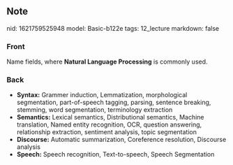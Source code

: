 ## Note
nid: 1621759525948
model: Basic-b122e
tags: 12_lecture
markdown: false

### Front
Name fields, where <b>Natural Language Processing</b> is commonly
used.

### Back
<div>
  <div>
    <ul>
      <li><strong>Syntax:</strong> Grammer induction,
      Lemmatization, morphological segmentation, part-of-speech
      tagging, parsing, sentence breaking, stemming, word
      segmentation, terminology extraction
      <li><strong>Semantics:</strong> Lexical semantics,
      Distributional semantics, Machine translation, Named entity
      recognition, OCR, question answering, relationship
      extraction, sentiment analysis, topic segmentation
      <li><strong>Discourse:</strong> Automatic summarization,
      Coreference resolution, Discourse analysis
      <li><strong>Speech:</strong> Speech recognition,
      Text-to-speech, Speech Segmentation
    </ul>
  </div>
</div>
